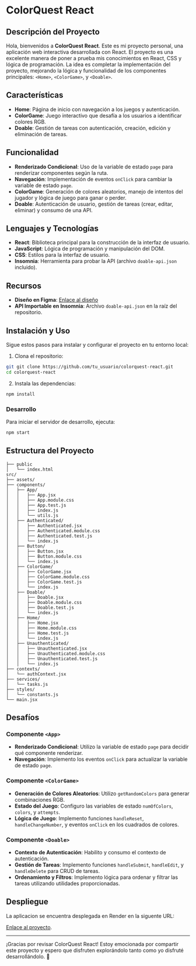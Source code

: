 # ColorQuest React

## Descripción del Proyecto
Hola, bienvenidos a **ColorQuest React**. Este es mi proyecto personal, una aplicación web interactiva desarrollada con React. El proyecto es una excelente manera de poner a prueba mis conocimientos en React, CSS y lógica de programación. La idea es completar la implementación del proyecto, mejorando la lógica y funcionalidad de los componentes principales: `<Home>`, `<ColorGame>`, y `<Doable>`.

## Características
- **Home**: Página de inicio con navegación a los juegos y autenticación.
- **ColorGame**: Juego interactivo que desafía a los usuarios a identificar colores RGB.
- **Doable**: Gestión de tareas con autenticación, creación, edición y eliminación de tareas.

## Funcionalidad
- **Renderizado Condicional**: Uso de la variable de estado `page` para renderizar componentes según la ruta.
- **Navegación**: Implementación de eventos `onClick` para cambiar la variable de estado `page`.
- **ColorGame**: Generación de colores aleatorios, manejo de intentos del jugador y lógica de juego para ganar o perder.
- **Doable**: Autenticación de usuario, gestión de tareas (crear, editar, eliminar) y consumo de una API.

## Lenguajes y Tecnologías
- **React**: Biblioteca principal para la construcción de la interfaz de usuario.
- **JavaScript**: Lógica de programación y manipulación del DOM.
- **CSS**: Estilos para la interfaz de usuario.
- **Insomnia**: Herramienta para probar la API (archivo `doable-api.json` incluido).

## Recursos
- **Diseño en Figma**: [Enlace al diseño](https://www.figma.com/design/QJQjUm1zlJmtB7NrVFKBwX/React-Evaluation?node-id=0-1&m=dev)
- **API Importable en Insomnia**: Archivo `doable-api.json` en la raíz del repositorio.

## Instalación y Uso
Sigue estos pasos para instalar y configurar el proyecto en tu entorno local:
1. Clona el repositorio:

```bash
git git clone https://github.com/tu_usuario/colorquest-react.git
cd colorquest-react
```
2. Instala las dependencias:

```bash
npm install
```
### Desarrollo
Para iniciar el servidor de desarrollo, ejecuta:

```bash
npm start
```


## Estructura del Proyecto
```plaintext
├── public
│   └── index.html
src/
├── assets/
├── components/
│   ├── App/
│   │   ├── App.jsx
│   │   ├── App.module.css
│   │   ├── App.test.js
│   │   ├── index.js
│   │   └── utils.js
│   ├── Authenticated/
│   │   ├── Authenticated.jsx
│   │   ├── Authenticated.module.css
│   │   ├── Authenticated.test.js
│   │   └── index.js
│   ├── Button/
│   │   ├── Button.jsx
│   │   ├── Button.module.css
│   │   └── index.js
│   ├── ColorGame/
│   │   ├── ColorGame.jsx
│   │   ├── ColorGame.module.css
│   │   ├── ColorGame.test.js
│   │   └── index.js
│   ├── Doable/
│   │   ├── Doable.jsx
│   │   ├── Doable.module.css
│   │   ├── Doable.test.js
│   │   └── index.js
│   ├── Home/
│   │   ├── Home.jsx
│   │   ├── Home.module.css
│   │   ├── Home.test.js
│   │   └── index.js
│   ├── Unauthenticated/
│   │   ├── Unauthenticated.jsx
│   │   ├── Unauthenticated.module.css
│   │   ├── Unauthenticated.test.js
│   │   └── index.js
├── contexts/
│   └── authContext.jsx
├── services/
│   └── tasks.js
├── styles/
│   └── constants.js
└── main.jsx
```
## Desafíos 
### Componente `<App>`
- **Renderizado Condicional**: Utilizo la variable de estado `page` para decidir qué componente renderizar.
- **Navegación**: Implemento los eventos `onClick` para actualizar la variable de estado `page`.

### Componente `<ColorGame>`
- **Generación de Colores Aleatorios**: Utilizo `getRandomColors` para generar combinaciones RGB.
- **Estado del Juego**: Configuro las variables de estado `numOfColors`, `colors`, y `attempts`.
- **Lógica de Juego**: Implemento funciones `handleReset`, `handleChangeNumber`, y eventos `onClick` en los cuadrados de colores.

### Componente `<Doable>`
- **Contexto de Autenticación**: Habilito y consumo el contexto de autenticación.
- **Gestión de Tareas**: Implemento funciones `handleSubmit`, `handleEdit`, y `handleDelete` para CRUD de tareas.
- **Ordenamiento y Filtros**: Implemento lógica para ordenar y filtrar las tareas utilizando utilidades proporcionadas.

## Despliegue

La aplicacion se encuentra desplegada en Render en la siguente URL:

[Enlace al proyecto](https://colorquest-react.onrender.com/).

---

¡Gracias por revisar ColorQuest React! Estoy emocionada por compartir este proyecto y espero que disfruten explorándolo tanto como yo disfruté desarrollándolo. 🚀
